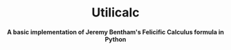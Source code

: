 <h1 align="center">Utilicalc</h1>

<h4 align="center">A basic implementation of Jeremy Bentham's Felicific Calculus formula in Python</h4>
